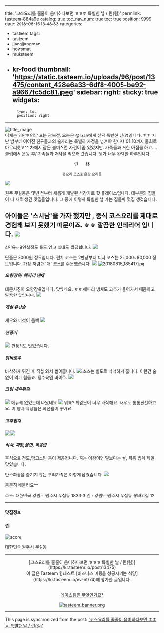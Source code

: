 
---
title: '코스요리를 줄줄이 음미하다보면 ㅎㅎㅎ 특별한 날 / 린(림)'
permlink: tasteem-884a9e
catalog: true
toc_nav_num: true
toc: true
position: 9999
date: 2018-08-15 13:48:33
categories:
- tasteem
tags:
- tasteem
- jjangjjangman
- howsmat
- muksteem
- kr-food
thumbnail: 'https://static.tasteem.io/uploads/96/post/13475/content_428e6a33-6df8-4005-be92-a9667fc5dc81.jpeg'
sidebar:
    right:
        sticky: true
widgets:
    -
        type: toc
        position: right
---


![title_image](https://static.tasteem.io/uploads/96/post/13475/content_428e6a33-6df8-4005-be92-a9667fc5dc81.jpeg)
<br/>
어제는 위안부의날 오늘 광복절.  오늘은 @raah에게 살짝 특별한 날(?)입니다. ㅎㅎ
지난 밤부터 이어진 친구들과의 술자리는 특별히 자정을 넘겨야 한다며
01:10까지 물회로 마무리했고^^
차에서 잠든 불미스런 사건이 좀 있었지만.
가족들과 거한 아점을 하고....
클럽에서 운동 후/ 가족들과 저녁을 먹으러 갔습니다. 
뭔가 너무 완벽한 하루입니다

<center><pre>린 &nbsp; 林</pre></center>
<center><sup>중요리 코스로 온갖 요리를</sup></center>


![](https://steemitimages.com/DQmT13qHqTU2Ra6MC8ucFrePXPqF21kQzkr72kedVoxRJLN/구분선_월계관.png)

원주 무실동은 몇년 전부터 새롭게 개발된 식강가로 핫 플레이스입니다.  대부분의 집들이 다 새로 생긴 맛집들입니다. 그 중에 이렇게 특별한 날 가는 집들이 몇집 생겼습니다. 

아이들은 '스시남'을 가자 했지만 , 중식 코스요리를 제대로 경험해 보지 못했기 때문이죠. ㅎㅎ
깔끔한 인테리어 입니다. 
![](https://cdn.steemitimages.com/DQmbEm4dH2hXUvrfTfid6mpXE71kY9ndfJa3pb3tg7jeUvz/image.png)
---
4인용~ 9인실정도 룸도 있고
실내도 깔끔합니다.
![](https://cdn.steemitimages.com/DQmQYZcv192W95zjsxVWtfZ9L7cZ64SsSHAayns1gmLLXcm/image.png)

단품은 8000원 정도입니다. 
런치 코스는 2만냥부터
디너 코스는 25,000~80,000 정도입니다. 
가장 저렴한 '매' 코스를 주문했습니다.
![](https://cdn.steemitimages.com/DQmR9j4TmuYkP6dUHJSoUbwU8RqWZRVLzwCinMqCJt6nD6G/image.png)
![20180815_185417.jpg](https://cdn.steemitimages.com/DQmefjc9cMettu9tEW5QD1cNLRMSDFyHupQF1Uv7gr8NL23/20180815_185417.jpg)

##### 오향장육/ 해파리 냉채

대문사진이 오향장육입니다. 맛있네요. ㅎㅎ
해파리 냉채도 고추가 들어가서 매콤하고 깔끔한 맛입니다. 
![](https://cdn.steemitimages.com/DQmVTmMxSWZcfA5Br44gXoH9uP8Mwp3c2r7FoJCiddbxxXy/image.png)

##### 게살 유산슬
새우와 버섯이 듬쁙
![](https://cdn.steemitimages.com/DQmSsZQ2F1HUPfbMfhHMNkkwqF28Ybx1rDTRxw5o3rtS1Ei/image.png)

##### 깐풍기
![](https://cdn.steemitimages.com/DQmf3cMjeJ5kQpyZrJmqA6Bd29wYv5xBSWuFbQK18Ucn5D1/image.png)
깐풍기도 맛있습니다. 

##### 꿔바로우
바삭하게 튀긴 후 직접 와서 썰어줍니다. 
![](https://cdn.steemitimages.com/DQmfQuxrVKwN7PMroHbavwMURp4hvdazcsEeZ1Xxtxv4X2s/image.png)
소스는 별도로 넉넉하게 줍니다.
이런건 술없이 먹기 힘들죠. 탕수육엔 바이주. 
![](https://cdn.steemitimages.com/DQmbEPMnUQfNWx9cSMTn25ks8EhAGBuVrDzK728GV71Ci2t/image.png)

##### 크림 새우튀김
![](https://cdn.steemitimages.com/DQmRePeRUaGUW719pEKNFxjAPxBgqoHLkWM2gdpxE9JWMS8/image.png)
메뉴에 없었는데 나왔네요
![](https://cdn.steemitimages.com/DQmY18SjpAv6WtcyzoHDDNWDdf485ZDV4QyiqbDVo9JczmT/image.png)
뭐죠? 튀김옷이 너무 바삭해요. 새우도 통통신선하고요.  이 동네 식당들은  회전율이 좋아요.


##### 고추찹채
![](https://store.naver.com/restaurants/detail?id=33570512)![](https://cdn.steemitimages.com/DQmPaZL9esBivE4NX9GNQnWftacx4S4xdMKmt8V7BpkykQp/image.png)

##### 식사: 짜장,울면, 복음밥
후식으로 천도,망고스틴 등이 제공됩니다. 
저는 이왕이면 밀보다는 쌀, 볶음 밥이 제일 맛있습니다.

탄수화물을 즐기지 않는 우리가족은 이렇게 남겼습니다. 
![](https://cdn.steemitimages.com/DQmXDbeV1DSvrBtn9abPnhbh8ghLeM8GgY72wwDffJpEVJ4/image.png)

충분히 배불러요^^


주소: 대한민국 강원도 원주시 무실동 1833-3 
린 : 강원도 원주시 무실동 봉바위길 12


---------------------
#### 맛집정보
### 린
![score](https://static.tasteem.io/images/steem/2Crowns.png)

[대한민국 원주시 무실동](https://kr.tasteem.io/post/13475#map)

-----------------------------------------
<center>[코스요리를 줄줄이 음미하다보면 ㅎㅎㅎ 특별한 날 / 린(림)](https://kr.tasteem.io/post/13475)
<br/>이 글은 Tasteem 컨테스트
 [비즈니스 미팅을 성공시키는 식당](https://kr.tasteem.io/event/74)에 참가한 글입니다.

<br/>[테이스팀은 무엇인가요?](https://kr.tasteem.io/about)

[![tasteem_banner.png](https://static.tasteem.io/images/tasteem_banner_v3.png)](https://kr.tasteem.io)</center>

- - -

This page is synchronized from the post: ['코스요리를 줄줄이 음미하다보면 ㅎㅎㅎ 특별한 날 / 린(림)'](https://steemit.com/@raah/tasteem-884a9e)
